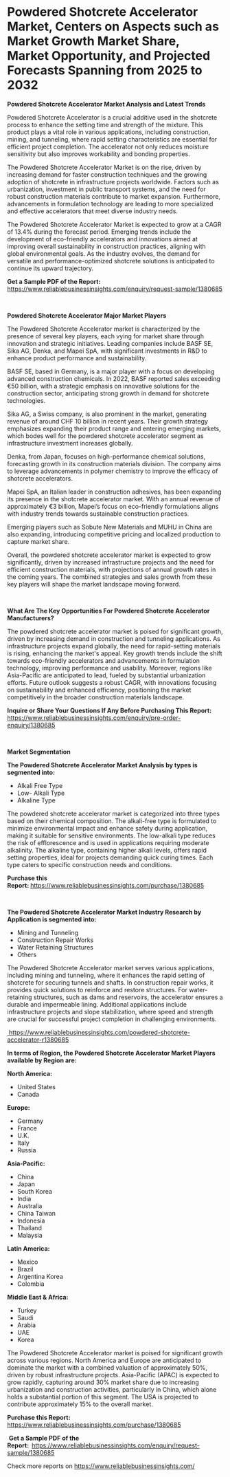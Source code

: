 <p><h1>Powdered Shotcrete Accelerator Market, Centers on Aspects such as Market Growth Market Share, Market Opportunity, and Projected Forecasts Spanning from 2025 to 2032</h1></p><p><strong>Powdered Shotcrete Accelerator Market Analysis and Latest Trends</strong></p>
<p><p>Powdered Shotcrete Accelerator is a crucial additive used in the shotcrete process to enhance the setting time and strength of the mixture. This product plays a vital role in various applications, including construction, mining, and tunneling, where rapid setting characteristics are essential for efficient project completion. The accelerator not only reduces moisture sensitivity but also improves workability and bonding properties.</p><p>The Powdered Shotcrete Accelerator Market is on the rise, driven by increasing demand for faster construction techniques and the growing adoption of shotcrete in infrastructure projects worldwide. Factors such as urbanization, investment in public transport systems, and the need for robust construction materials contribute to market expansion. Furthermore, advancements in formulation technology are leading to more specialized and effective accelerators that meet diverse industry needs.</p><p>The Powdered Shotcrete Accelerator Market is expected to grow at a CAGR of 13.4% during the forecast period. Emerging trends include the development of eco-friendly accelerators and innovations aimed at improving overall sustainability in construction practices, aligning with global environmental goals. As the industry evolves, the demand for versatile and performance-optimized shotcrete solutions is anticipated to continue its upward trajectory.</p></p>
<p><strong>Get a Sample PDF of the Report:&nbsp;</strong> <a href="https://www.reliablebusinessinsights.com/enquiry/request-sample/1380685?utm_campaign=2239&utm_medium=2&utm_source=Github&utm_content=ia&utm_term=11042025&utm_id=powdered-shotcrete-accelerator">https://www.reliablebusinessinsights.com/enquiry/request-sample/1380685</a></p>
<p>&nbsp;</p>
<p><strong>Powdered Shotcrete Accelerator Major Market Players</strong></p>
<p><p>The Powdered Shotcrete Accelerator market is characterized by the presence of several key players, each vying for market share through innovation and strategic initiatives. Leading companies include BASF SE, Sika AG, Denka, and Mapei SpA, with significant investments in R&D to enhance product performance and sustainability.</p><p>BASF SE, based in Germany, is a major player with a focus on developing advanced construction chemicals. In 2022, BASF reported sales exceeding €50 billion, with a strategic emphasis on innovative solutions for the construction sector, anticipating strong growth in demand for shotcrete technologies.</p><p>Sika AG, a Swiss company, is also prominent in the market, generating revenue of around CHF 10 billion in recent years. Their growth strategy emphasizes expanding their product range and entering emerging markets, which bodes well for the powdered shotcrete accelerator segment as infrastructure investment increases globally.</p><p>Denka, from Japan, focuses on high-performance chemical solutions, forecasting growth in its construction materials division. The company aims to leverage advancements in polymer chemistry to improve the efficacy of shotcrete accelerators.</p><p>Mapei SpA, an Italian leader in construction adhesives, has been expanding its presence in the shotcrete accelerator market. With an annual revenue of approximately €3 billion, Mapei’s focus on eco-friendly formulations aligns with industry trends towards sustainable construction practices.</p><p>Emerging players such as Sobute New Materials and MUHU in China are also expanding, introducing competitive pricing and localized production to capture market share.</p><p>Overall, the powdered shotcrete accelerator market is expected to grow significantly, driven by increased infrastructure projects and the need for efficient construction materials, with projections of annual growth rates in the coming years. The combined strategies and sales growth from these key players will shape the market landscape moving forward.</p></p>
<p>&nbsp;</p>
<p><strong>What Are The Key Opportunities For Powdered Shotcrete Accelerator Manufacturers?</strong></p>
<p><p>The powdered shotcrete accelerator market is poised for significant growth, driven by increasing demand in construction and tunneling applications. As infrastructure projects expand globally, the need for rapid-setting materials is rising, enhancing the market's appeal. Key growth trends include the shift towards eco-friendly accelerators and advancements in formulation technology, improving performance and usability. Moreover, regions like Asia-Pacific are anticipated to lead, fueled by substantial urbanization efforts. Future outlook suggests a robust CAGR, with innovations focusing on sustainability and enhanced efficiency, positioning the market competitively in the broader construction materials landscape.</p></p>
<p><strong>Inquire or Share Your Questions If Any Before Purchasing This Report:</strong> <a href="https://www.reliablebusinessinsights.com/enquiry/pre-order-enquiry/1380685?utm_campaign=2239&utm_medium=2&utm_source=Github&utm_content=ia&utm_term=11042025&utm_id=powdered-shotcrete-accelerator">https://www.reliablebusinessinsights.com/enquiry/pre-order-enquiry/1380685</a></p>
<p>&nbsp;</p>
<p><strong>Market Segmentation</strong></p>
<p><strong>The Powdered Shotcrete Accelerator Market Analysis by types is segmented into:</strong></p>
<p><ul><li>Alkali Free Type</li><li>Low- Alkali Type</li><li>Alkaline Type</li></ul></p>
<p><p>The powdered shotcrete accelerator market is categorized into three types based on their chemical composition. The alkali-free type is formulated to minimize environmental impact and enhance safety during application, making it suitable for sensitive environments. The low-alkali type reduces the risk of efflorescence and is used in applications requiring moderate alkalinity. The alkaline type, containing higher alkali levels, offers rapid setting properties, ideal for projects demanding quick curing times. Each type caters to specific construction needs and conditions.</p></p>
<p><strong>Purchase this Report:&nbsp;</strong><a href="https://www.reliablebusinessinsights.com/purchase/1380685?utm_campaign=2239&utm_medium=2&utm_source=Github&utm_content=ia&utm_term=11042025&utm_id=powdered-shotcrete-accelerator">https://www.reliablebusinessinsights.com/purchase/1380685</a></p>
<p>&nbsp;</p>
<p><strong>The Powdered Shotcrete Accelerator Market Industry Research by Application is segmented into:</strong></p>
<p><ul><li>Mining and Tunneling</li><li>Construction Repair Works</li><li>Water Retaining Structures</li><li>Others</li></ul></p>
<p><p>The Powdered Shotcrete Accelerator market serves various applications, including mining and tunneling, where it enhances the rapid setting of shotcrete for securing tunnels and shafts. In construction repair works, it provides quick solutions to reinforce and restore structures. For water-retaining structures, such as dams and reservoirs, the accelerator ensures a durable and impermeable lining. Additional applications include infrastructure projects and slope stabilization, where speed and strength are crucial for successful project completion in challenging environments.</p></p>
<p><a href="https://www.reliablebusinessinsights.com/powdered-shotcrete-accelerator-r1380685?utm_campaign=2239&utm_medium=2&utm_source=Github&utm_content=ia&utm_term=11042025&utm_id=powdered-shotcrete-accelerator">&nbsp;https://www.reliablebusinessinsights.com/powdered-shotcrete-accelerator-r1380685</a></p>
<p><strong>In terms of Region, the Powdered Shotcrete Accelerator Market Players available by Region are:</strong></p>
<p>
    <p> <strong> North America: </strong>
        <ul>
            <li>United States</li>
            <li>Canada</li>
        </ul>
        </p> 
    <p> <strong> Europe: </strong>
        <ul>
            <li>Germany</li>
            <li>France</li>
            <li>U.K.</li>
            <li>Italy</li>
            <li>Russia</li>
        </ul>
        </p> 
    <p> <strong> Asia-Pacific: </strong>
        <ul>
            <li>China</li>
            <li>Japan</li>
            <li>South Korea</li>
            <li>India</li>
            <li>Australia</li>
            <li>China Taiwan</li>
            <li>Indonesia</li>
            <li>Thailand</li>
            <li>Malaysia</li>
        </ul>
        </p> 
    <p> <strong> Latin America: </strong>
        <ul>
            <li>Mexico</li>
            <li>Brazil</li>
            <li>Argentina Korea</li>
            <li>Colombia</li>
        </ul>
        </p> 
    <p> <strong> Middle East & Africa: </strong>
        <ul>
            <li>Turkey</li>
            <li>Saudi</li>
            <li>Arabia</li>
            <li>UAE</li>
            <li>Korea</li>
        </ul>
    </p>
    </p>
<p><p>The Powdered Shotcrete Accelerator market is poised for significant growth across various regions. North America and Europe are anticipated to dominate the market with a combined valuation of approximately 50%, driven by robust infrastructure projects. Asia-Pacific (APAC) is expected to grow rapidly, capturing around 30% market share due to increasing urbanization and construction activities, particularly in China, which alone holds a substantial portion of this segment. The USA is projected to contribute approximately 15% to the overall market.</p></p>
<p><strong>Purchase this Report: </strong><a href="https://www.reliablebusinessinsights.com/purchase/1380685?utm_campaign=2239&utm_medium=2&utm_source=Github&utm_content=ia&utm_term=11042025&utm_id=powdered-shotcrete-accelerator">https://www.reliablebusinessinsights.com/purchase/1380685</a></p>
<p>&nbsp;<strong>Get a Sample PDF of the Report:&nbsp;&nbsp;</strong><a href="https://www.reliablebusinessinsights.com/enquiry/request-sample/1380685?utm_campaign=2239&utm_medium=2&utm_source=Github&utm_content=ia&utm_term=11042025&utm_id=powdered-shotcrete-accelerator">https://www.reliablebusinessinsights.com/enquiry/request-sample/1380685</a></p>
<p><strong></strong></p>
<p>Check more reports on <a href="https://www.reliablebusinessinsights.com/?utm_campaign=2239&utm_medium=2&utm_source=Github&utm_content=ia&utm_term=11042025&utm_id=powdered-shotcrete-accelerator">https://www.reliablebusinessinsights.com/</a></p>